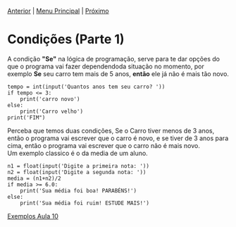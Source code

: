 [Anterior](Aula09.md) | [Menu Principal](/README.md/) | [Próximo](Aula11.md)

# Condições (Parte 1)

A condição **"Se"** na lógica de programação, serve para te dar opções do que o programa vai fazer dependendoda situação no momento, por exemplo **Se** seu carro tem mais de 5 anos, **então** ele já não é mais tão novo.  
```
tempo = int(input('Quantos anos tem seu carro? '))
if tempo <= 3:
    print('carro novo')
else:
    print('Carro velho')
print('FIM")
```  
Perceba que temos duas condições, Se o Carro tiver menos de 3 anos, então o programa vai escrever que o carro é novo, e se tiver de 3 anos para cima, então o programa vai escrever que o carro não é mais novo.  
Um exemplo classico é o da media de um aluno.  
```
n1 = float(input('Digite a primeira nota: '))
n2 = float(input('Digite a segunda nota: '))
media = (n1+n2)/2
if media >= 6.0:
    print('Sua média foi boa! PARABÉNS!')
else:
    print('Sua média foi ruim! ESTUDE MAIS!')
```

[Exemplos Aula 10](Aula10.py)